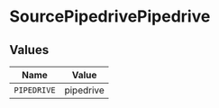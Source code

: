 # SourcePipedrivePipedrive


## Values

| Name        | Value       |
| ----------- | ----------- |
| `PIPEDRIVE` | pipedrive   |